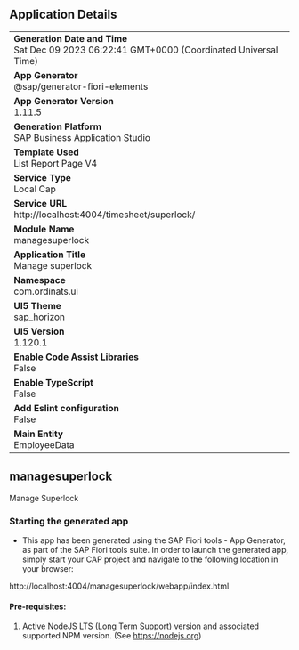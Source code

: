 ## Application Details
|               |
| ------------- |
|**Generation Date and Time**<br>Sat Dec 09 2023 06:22:41 GMT+0000 (Coordinated Universal Time)|
|**App Generator**<br>@sap/generator-fiori-elements|
|**App Generator Version**<br>1.11.5|
|**Generation Platform**<br>SAP Business Application Studio|
|**Template Used**<br>List Report Page V4|
|**Service Type**<br>Local Cap|
|**Service URL**<br>http://localhost:4004/timesheet/superlock/
|**Module Name**<br>managesuperlock|
|**Application Title**<br>Manage superlock|
|**Namespace**<br>com.ordinats.ui|
|**UI5 Theme**<br>sap_horizon|
|**UI5 Version**<br>1.120.1|
|**Enable Code Assist Libraries**<br>False|
|**Enable TypeScript**<br>False|
|**Add Eslint configuration**<br>False|
|**Main Entity**<br>EmployeeData|

## managesuperlock

Manage Superlock

### Starting the generated app

-   This app has been generated using the SAP Fiori tools - App Generator, as part of the SAP Fiori tools suite.  In order to launch the generated app, simply start your CAP project and navigate to the following location in your browser:

http://localhost:4004/managesuperlock/webapp/index.html

#### Pre-requisites:

1. Active NodeJS LTS (Long Term Support) version and associated supported NPM version.  (See https://nodejs.org)


